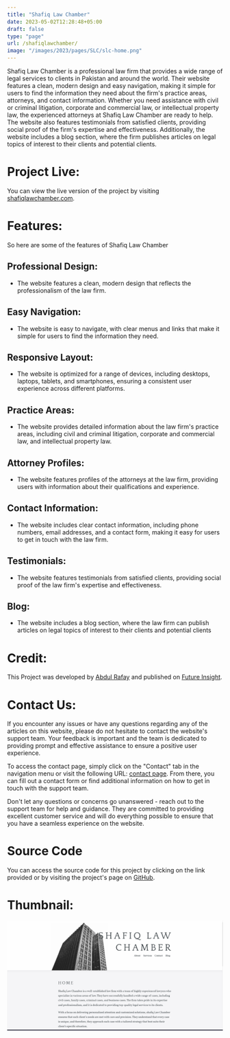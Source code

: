 ```yaml
---
title: "Shafiq Law Chamber"
date: 2023-05-02T12:28:48+05:00
draft: false
type: "page"
url: /shafiqlawchamber/
image: "/images/2023/pages/SLC/slc-home.png"
---
```

<link rel="stylesheet" href="/css/style.css">

Shafiq Law Chamber is a professional law firm that provides a wide range of legal services to clients in Pakistan and around the world. Their website features a clean, modern design and easy navigation, making it simple for users to find the information they need about the firm's practice areas, attorneys, and contact information. Whether you need assistance with civil or criminal litigation, corporate and commercial law, or intellectual property law, the experienced attorneys at Shafiq Law Chamber are ready to help. The website also features testimonials from satisfied clients, providing social proof of the firm's expertise and effectiveness. Additionally, the website includes a blog section, where the firm publishes articles on legal topics of interest to their clients and potential clients.

# Project Live:
You can view the live version of the project by visiting [shafiqlawchamber.com](https://shafiqlawchamber.com/).

# Features:
So here are some of the features of Shafiq Law Chamber
## Professional Design: 
- The website features a clean, modern design that reflects the professionalism of the law firm.
## Easy Navigation: 
- The website is easy to navigate, with clear menus and links that make it simple for users to find the information they need.
## Responsive Layout: 
- The website is optimized for a range of devices, including desktops, laptops, tablets, and smartphones, ensuring a consistent user experience across different platforms.
## Practice Areas: 
- The website provides detailed information about the law firm's practice areas, including civil and criminal litigation, corporate and commercial law, and intellectual property law.
## Attorney Profiles: 
- The website features profiles of the attorneys at the law firm, providing users with information about their qualifications and experience.
## Contact Information: 
- The website includes clear contact information, including phone numbers, email addresses, and a contact form, making it easy for users to get in touch with the law firm.
## Testimonials: 
- The website features testimonials from satisfied clients, providing social proof of the law firm's expertise and effectiveness.
## Blog: 
- The website includes a blog section, where the law firm can publish articles on legal topics of interest to their clients and potential clients

# Credit:
This Project was developed  by [Abdul Rafay](https://rafay99.info) and published on [Future Insight](https://futureinsight.blog).

# Contact Us: 
If you encounter any issues or have any questions regarding any of the articles on this website, please do not hesitate to contact the website's support team. Your feedback is important and the team is dedicated to providing prompt and effective assistance to ensure a positive user experience.

To access the contact page, simply click on the "Contact" tab in the navigation menu or visit the following URL: [contact page](https://future-insight.blog/contact). From there, you can fill out a contact form or find additional information on how to get in touch with the support team.

Don't let any questions or concerns go unanswered - reach out to the support team for help and guidance. They are committed to providing excellent customer service and will do everything possible to ensure that you have a seamless experience on the website.

# Source Code
You can access the source code for this project by clicking on the link provided or by visiting the project's page on [GitHub](https://github.com/1-Power/Shafiq-Law-Chamber).

# Thumbnail:
![slc-home](/images/2023/pages/SLC/slc-home.png)
